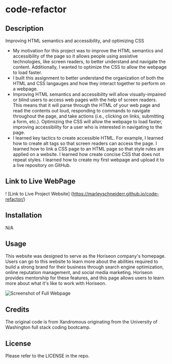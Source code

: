 # code-refactor

## Description

Improving HTML semantics and accessibility, and optimizing CSS

- My motivation for this project was to improve the HTML semantics and accessibility of the page so it allows people using assistive technologies, like screen readers, to better understand and navigate the content. Additionally, I wanted to optimize the CSS to allow the webpage to load faster.
- I built this assignment to better understand the organization of both the HTML and CSS langauges and how they interact together to perform on a webpage. 
- Improving HTML semantics and accessibility will allow visually-impaired or blind users to access web pages with the help of screen readers. This means that it will parse through the HTML of your web page and read the contents out loud, responding to commands to navigate throughout the page, and take actions (i.e., clicking on links, submitting a form, etc.). Optimizing the CSS will allow the webpage to load faster, improving accessibility for a user who is interested in navigating to the page. 
- I learned key tactics to create accessible HTML. For example, I learned how to create alt tags so that screen readers can access the page. I learned how to link a CSS page to an HTML page so that style rules are applied on a website. I learned how create concise CSS that does not repeat styles. I learned how to create my first webpage and upload it to a live repository on GitHub.

## Link to Live WebPage

! [Link to Live Project Website] (https://marleyschneiderr.github.io/code-refactor/)

## Installation

N/A

## Usage

This website was designed to serve as the Horiseon company's homepage. Users can go to this website to learn more about the abilities required to build a strong brand for their business through search engine optimization, online reputation management, and social media marketing. Horiseon provides mentorship for these features, and this page allows users to learn more about what it's like to work with Horiseon.

![Screenshot of Full Webpage](assets/images/Challenge1-Image.png)

## Credits

The original code is from Xandromous originating from the University of Washington full stack coding bootcamp.

## License

Please refer to the LICENSE in the repo.
